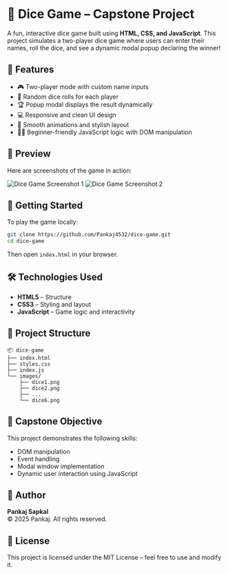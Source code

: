 # 🎲 Dice Game – Capstone Project

A fun, interactive dice game built using **HTML, CSS, and JavaScript**. This project simulates a two-player dice game where users can enter their names, roll the dice, and see a dynamic modal popup declaring the winner!

## 🌟 Features

- 🎮 Two-player mode with custom name inputs  
- 🎲 Random dice rolls for each player  
- 🏆 Popup modal displays the result dynamically  
- 💻 Responsive and clean UI design  
- 🎨 Smooth animations and stylish layout  
- 🧑‍💻 Beginner-friendly JavaScript logic with DOM manipulation  

## 📸 Preview

Here are screenshots of the game in action:

![Dice Game Screenshot 1](screenshot/S1.png)
![Dice Game Screenshot 2](screenshot/S2.png)

## 🚀 Getting Started

To play the game locally:

```bash
git clone https://github.com/Pankaj4532/dice-game.git
cd dice-game
```

Then open `index.html` in your browser.

## 🛠️ Technologies Used

- **HTML5** – Structure  
- **CSS3** – Styling and layout  
- **JavaScript** – Game logic and interactivity  

## 📁 Project Structure

```
📦 dice-game
├── index.html
├── styles.css
├── index.js
└── images/
    ├── dice1.png
    ├── dice2.png
    ├── ...
    └── dice6.png
```

## 📌 Capstone Objective

This project demonstrates the following skills:

- DOM manipulation
- Event handling
- Modal window implementation
- Dynamic user interaction using JavaScript

## 🙌 Author

**Pankaj Sapkal**  
© 2025 Pankaj. All rights reserved.

## 📃 License

This project is licensed under the MIT License – feel free to use and modify it.
